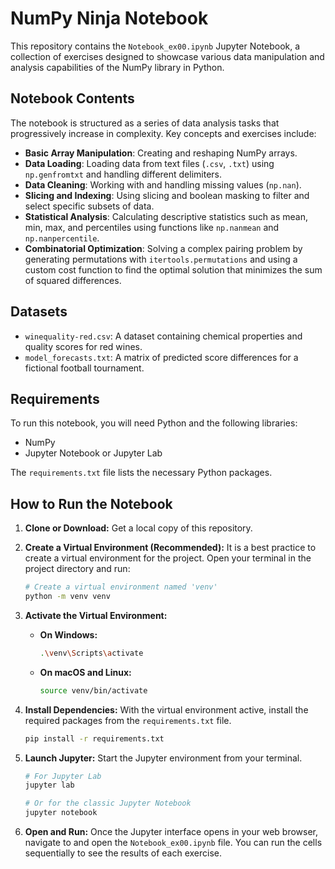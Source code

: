 # NumPy Ninja Notebook

This repository contains the `Notebook_ex00.ipynb` Jupyter Notebook, a collection of exercises designed to showcase various data manipulation and analysis capabilities of the NumPy library in Python.

## Notebook Contents

The notebook is structured as a series of data analysis tasks that progressively increase in complexity. Key concepts and exercises include:

*   **Basic Array Manipulation**: Creating and reshaping NumPy arrays.
*   **Data Loading**: Loading data from text files (`.csv`, `.txt`) using `np.genfromtxt` and handling different delimiters.
*   **Data Cleaning**: Working with and handling missing values (`np.nan`).
*   **Slicing and Indexing**: Using slicing and boolean masking to filter and select specific subsets of data.
*   **Statistical Analysis**: Calculating descriptive statistics such as mean, min, max, and percentiles using functions like `np.nanmean` and `np.nanpercentile`.
*   **Combinatorial Optimization**: Solving a complex pairing problem by generating permutations with `itertools.permutations` and using a custom cost function to find the optimal solution that minimizes the sum of squared differences.

## Datasets

*   `winequality-red.csv`: A dataset containing chemical properties and quality scores for red wines.
*   `model_forecasts.txt`: A matrix of predicted score differences for a fictional football tournament.

## Requirements

To run this notebook, you will need Python and the following libraries:

*   NumPy
*   Jupyter Notebook or Jupyter Lab

The `requirements.txt` file lists the necessary Python packages.

## How to Run the Notebook

1.  **Clone or Download:**
    Get a local copy of this repository.

2.  **Create a Virtual Environment (Recommended):**
    It is a best practice to create a virtual environment for the project. Open your terminal in the project directory and run:
    ```bash
    # Create a virtual environment named 'venv'
    python -m venv venv
    ```

3.  **Activate the Virtual Environment:**
    *   **On Windows:**
        ```bash
        .\venv\Scripts\activate
        ```
    *   **On macOS and Linux:**
        ```bash
        source venv/bin/activate
        ```

4.  **Install Dependencies:**
    With the virtual environment active, install the required packages from the `requirements.txt` file.
    ```bash
    pip install -r requirements.txt
    ```

5.  **Launch Jupyter:**
    Start the Jupyter environment from your terminal.
    ```bash
    # For Jupyter Lab
    jupyter lab

    # Or for the classic Jupyter Notebook
    jupyter notebook
    ```

6.  **Open and Run:**
    Once the Jupyter interface opens in your web browser, navigate to and open the `Notebook_ex00.ipynb` file. You can run the cells sequentially to see the results of each exercise.
